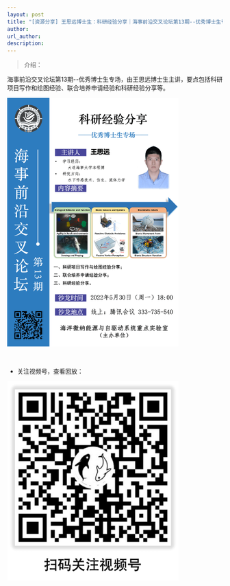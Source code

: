```yaml
---
layout: post
title: "[资源分享] 王思远博士生：科研经验分享｜海事前沿交叉论坛第13期--优秀博士生专场"
author: 
url_author: 
description: 
---
```


> 介绍：

海事前沿交叉论坛第13期--优秀博士生专场，由王思远博士生主讲，要点包括科研项目写作和绘图经验、联合培养申请经验和科研经验分享等。

<img src="/lab_images/blogs/sl_13.png" style="margin: 0 auto;width: 400px;margin-bottom: 30px;">

- 关注视频号，查看回放：

<img src="/videos/archive/code.png" style="margin: 0 auto;width: 400px;margin-bottom: 30px;">